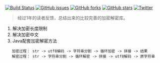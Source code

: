 
[![Build Status](https://travis-ci.org/myafer/OpenSSLApplication.svg?branch=master)](https://travis-ci.org/myafer/OpenSSLApplication)
[![GitHub issues](https://img.shields.io/github/issues/myafer/OpenSSLApplication.svg)](https://github.com/myafer/OpenSSLApplication/issues)
[![GitHub forks](https://img.shields.io/github/forks/myafer/OpenSSLApplication.svg)](https://github.com/myafer/OpenSSLApplication/network)
[![GitHub stars](https://img.shields.io/github/stars/myafer/OpenSSLApplication.svg)](https://github.com/myafer/OpenSSLApplication/stargazers)
[![Twitter](https://img.shields.io/twitter/url/https/github.com/myafer/OpenSSLApplication.svg?style=social)](https://twitter.com/intent/tweet?text=Wow:&url=%5Bobject%20Object%5D)
> 经过1年的读者反馈，总结出来的比较完善的加密解密库。

1. 解决加密长度限制
2. 解决加密中文
3. Java配套加密解密方法
```
   加密过程： str -> utf8编码 -> 字符串分割 -> 循环加密 -> 拼接 -> 结果
   解密过程： str -> 字符串分割 -> 循环解密 -> 拼接 -> utf8解码 -> 原字符串
 ```
